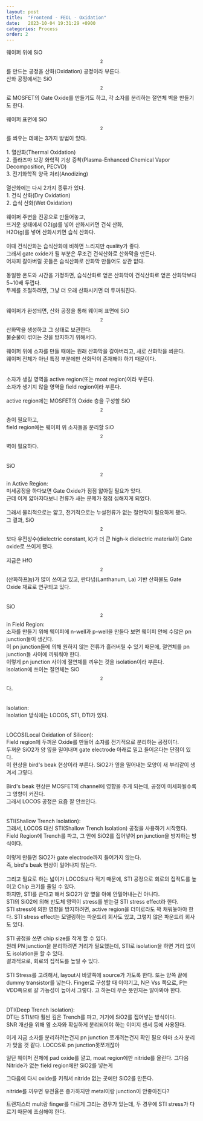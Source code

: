 ```yaml
---
layout: post
title:  "Frontend - FEOL - Oxidation"
date:   2023-10-04 19:31:29 +0900
categories: Process
order: 2
---
```


웨이퍼 위에 SiO$$_{2}$$를 만드는 공정을 산화(Oxidation) 공정이라 부른다.<br>
산화 공정에서는 SiO$$_{2}$$로 MOSFET의 Gate Oxide를 만들기도 하고, 각 소자를 분리하는 절연체 벽을 만들기도 한다.
<br>
<br>
웨이퍼 표면에 SiO$$_{2}$$를 씌우는 데에는 3가지 방법이 있다.<br>
<br>
1\. 열산화(Thermal Oxidation)<br>
2\. 플라즈마 보강 화학적 기상 증착(Plasma-Enhanced Chemical Vapor Decomposition, PECVD)<br>
3\. 전기화학적 양극 처리(Anodizing)<br>
<br>
열산화에는 다시 2가지 종류가 있다.<br>
1\. 건식 산화(Dry Oxidation)<br>
2\. 습식 산화(Wet Oxidation)<br>
<br>
웨이퍼 주변을 진공으로 만들어놓고,<br>
뜨거운 상태에서 O2(g)를 넣어 산화시키면 건식 산화,<br>
H2O(g)를 넣어 산화시키면 습식 산화다.<br>
<br>
이때 건식산화는 습식산화에 비하면 느리지만 quality가 좋다.<br>
그래서 gate oxide가 될 부분은 무조건 건식산화로 산화막을 만든다.<br>
어차피 갈아버릴 곳들은 습식산화로 산화막 만들어도 상관 없다.<br>
<br>
동일한 온도와 시간을 가정하면, 습식산화로 얻은 산화막이 건식산화로 얻은 산화막보다 5~10배 두껍다.<br>
두께를 조절하려면, 그냥 더 오래 산화시키면 더 두꺼워진다.<br>
<br>
<br>
웨이퍼가 완성되면, 산화 공정을 통해 웨이퍼 표면에 SiO$$_{2}$$ 산화막을 생성하고 그 상태로 보관한다.<br>
불순물이 섞이는 것을 방지하기 위해서다.<br>
<br>
웨이퍼 위에 소자를 만들 때에는 원래 산화막을 갈아버리고, 새로 산화막을 씌운다.<br>
웨이퍼 전체가 아닌 특정 부분에만 산화막이 존재해야 하기 때문이다.<br>
<br>
<br>
소자가 생길 영역을 active region(또는 moat region)이라 부른다.<br>
소자가 생기지 않을 영역을 field region이라 부른다.<br>
<br>
active region에는 MOSFET의 Oxide 층을 구성할 SiO$$_{2}$$층이 필요하고,<br>
field region에는 웨이퍼 위 소자들을 분리할 SiO$$_{2}$$벽이 필요하다.<br>
<br>
<br>
SiO$$_{2}$$ in Active Region:<br>
미세공정을 하다보면 Gate Oxide가 점점 얇아질 필요가 있다.<br>
근데 이게 얇아지다보니 전류가 새는 문제가 점점 심해지게 되었다.<br>
<br>
그래서 물리적으로는 얇고, 전기적으로는 누설전류가 없는 절연막이 필요하게 됐다.<br>
그 결과, SiO$$_{2}$$보다 유전상수(dielectric constant, k)가 더 큰 high-k dielectric material이 Gate oxide로 쓰이게 됐다.<br>
<br>
지금은 HfO$$_{2}$$(산화하프늄)가 많이 쓰이고 있고, 란타넘(Lanthanum, La) 기반 산화물도 Gate Oxide 재료로 연구되고 있다.<br>
<br>
<br>
SiO$$_{2}$$ in Field Region:<br>
소자를 만들기 위해 웨이퍼에 n-well과 p-well을 만들다 보면 웨이퍼 안에 수많은 pn junction들이 생긴다.<br>
이 pn junction들에 의해 원하지 않는 전류가 흘러버릴 수 있기 때문에, 절연체를 pn junction들 사이에 끼워줘야 한다.<br>
이렇게 pn junction 사이에 절연체를 끼우는 것을 isolation이라 부른다.<br>
Isolation에 쓰이는 절연체는 SiO$$_{2}$$다.<br>
<br>
<br>
Isolation:<br>
Isolation 방식에는 LOCOS, STI, DTI가 있다.<br>
<br>
<br>
LOCOS(Local Oxidation of Silicon):<br>
Field region에 두꺼운 Oxide를 만들어 소자를 전기적으로 분리하는 공정이다.<br>
두꺼운 SiO2가 양 옆을 밀어내며 gate electrode 아래로 밀고 들어온다는 단점이 있다.<br>
이 현상을 bird's beak 현상이라 부른다. SiO2가 옆을 밀어내는 모양이 새 부리같이 생겨서 그렇다.<br>
<br>
Bird's beak 현상은 MOSFET의 channel에 영향을 주게 되는데, 공정이 미세화될수록 그 영향이 커진다.<br>
그래서 LOCOS 공정은 요즘 잘 안쓰인다.<br>
<br>
<br>
STI(Shallow Trench Isolation):<br>
그래서, LOCOS 대신 STI(Shallow Trench Isolation) 공정을 사용하기 시작했다.<br>
Field Region에 Trench를 파고, 그 안에 SiO2를 집어넣어 pn junction을 방지하는 방식이다.<br>
<br>
이렇게 만들면 SiO2가 gate electrode까지 들어가지 않는다.<br>
즉, bird's beak 현상이 일어나지 않는다.<br>
<br>
그리고 필요로 하는 넓이가 LOCOS보다 적기 때문에, STI 공정으로 회로의 집적도를 높이고 Chip 크기를 줄일 수 있다.
<br>
하지만, STI를 쓴다고 해서 SiO2가 양 옆을 아예 안밀어내는건 아니다.<br>
STI의 SiO2에 의해 반도체 영역이 stress를 받는걸 STI stress effect라 한다.<br>
STI stress에 의한 영향을 방지하려면, active region을 더미로라도 꽉 채워놓아야 한다.
STI stress effect는 모델링하는 파운드리 회사도 있고, 그렇지 않은 파운드리 회사도 있다.<br>
<br>
STI 공정을 쓰면 chip size를 작게 할 수 있다.<br>
원래 PN junction을 분리하려면 거리가 필요했는데, STI로 isolation을 하면 거리 없이도 isolation을 할 수 있다.<br>
결과적으로, 회로의 집적도를 높일 수 있다.<br>
<br>
STI Stress를 고려해서, layout시 바깥쪽에 source가 가도록 한다. 또는 양쪽 끝에 dummy transistor를 넣는다. Finger로 구성할 때 이야기고, N은 Vss 쪽으로, P는 VDD쪽으로 갈 가능성이 높아서 그렇다. 고 하는데 무슨 뜻인지는 알아봐야 한다.<br>
<br>
<br>
DTI(Deep Trench Isolation):<br>
DTI는 STI보다 훨씬 깊은 Trench를 파고, 거기에 SiO2를 집어넣는 방식이다.<br>
SNR 개선을 위해 옆 소자와 확실하게 분리되어야 하는 이미지 센서 등에 사용된다.<br>


이게 지금 소자를 분리하려는건지 pn junction 쪼개려는건지 확인 필요
아마 소자 분리가 맞을 것 같다. LOCOS로 pn junction못쪼개잖아

일단 웨이퍼 전체에 pad oxide를 깔고, moat region에만 nitride를 올린다.
그다음 Nitride가 없는 field region에만 SiO2를 넣는게


그다음에 다시 oxide를 키워서 nitride 없는 곳에만 SiO2를 만든다.

nitride를 끼우면 유전율은 증가하지만 metal이랑 junction이 안좋아진다?


트랜지스터 mult랑 finger를 다르게 그리는 경우가 있는데,
두 경우에 STI stress가 다르기 때문에 조심해야 한다.
